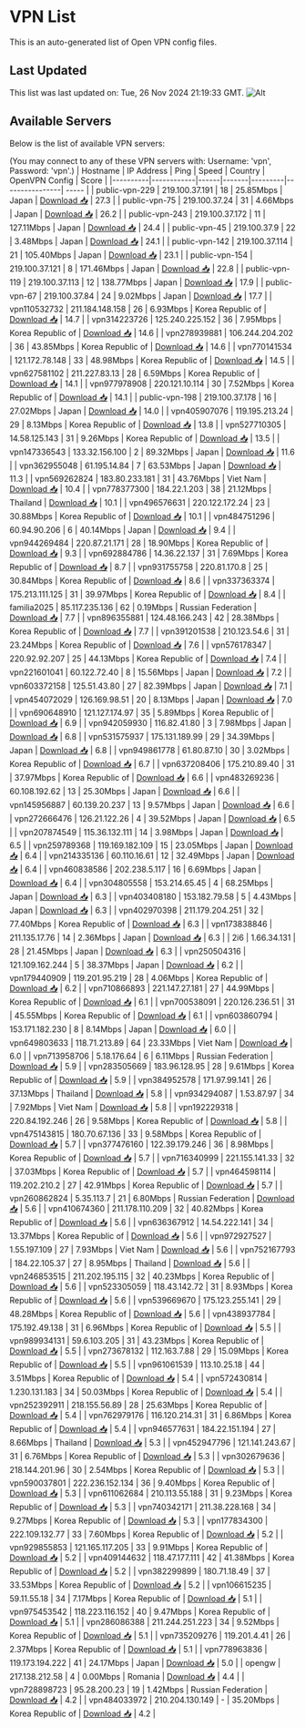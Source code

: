 # VPN List

This is an auto-generated list of Open VPN config files.

## Last Updated

This list was last updated on: Tue, 26 Nov 2024 21:19:33 GMT.
![Alt](https://repobeats.axiom.co/api/embed/186b98318ef1479477931607c1ad7d823f12451f.svg "Repobeats analytics image")

## Available Servers

Below is the list of available VPN servers:

(You may connect to any of these VPN servers with: Username: 'vpn', Password: 'vpn'.)
| Hostname | IP Address | Ping | Speed | Country | OpenVPN Config | Score |
|----------|------------|------|-------|---------|----------------| ----- |
| public-vpn-229 | 219.100.37.191 | 18 | 25.85Mbps | Japan | [Download 📥](./configs/server_0_JP.ovpn) | 27.3 |
| public-vpn-75 | 219.100.37.24 | 31 | 4.66Mbps | Japan | [Download 📥](./configs/server_1_JP.ovpn) | 26.2 |
| public-vpn-243 | 219.100.37.172 | 11 | 127.11Mbps | Japan | [Download 📥](./configs/server_2_JP.ovpn) | 24.4 |
| public-vpn-45 | 219.100.37.9 | 22 | 3.48Mbps | Japan | [Download 📥](./configs/server_3_JP.ovpn) | 24.1 |
| public-vpn-142 | 219.100.37.114 | 21 | 105.40Mbps | Japan | [Download 📥](./configs/server_4_JP.ovpn) | 23.1 |
| public-vpn-154 | 219.100.37.121 | 8 | 171.46Mbps | Japan | [Download 📥](./configs/server_5_JP.ovpn) | 22.8 |
| public-vpn-119 | 219.100.37.113 | 12 | 138.77Mbps | Japan | [Download 📥](./configs/server_6_JP.ovpn) | 17.9 |
| public-vpn-67 | 219.100.37.84 | 24 | 9.02Mbps | Japan | [Download 📥](./configs/server_7_JP.ovpn) | 17.7 |
| vpn110532732 | 211.184.148.158 | 26 | 6.93Mbps | Korea Republic of | [Download 📥](./configs/server_8_KR.ovpn) | 14.7 |
| vpn314223726 | 125.240.225.152 | 36 | 7.95Mbps | Korea Republic of | [Download 📥](./configs/server_9_KR.ovpn) | 14.6 |
| vpn278939881 | 106.244.204.202 | 36 | 43.85Mbps | Korea Republic of | [Download 📥](./configs/server_10_KR.ovpn) | 14.6 |
| vpn770141534 | 121.172.78.148 | 33 | 48.98Mbps | Korea Republic of | [Download 📥](./configs/server_11_KR.ovpn) | 14.5 |
| vpn627581102 | 211.227.83.13 | 28 | 6.59Mbps | Korea Republic of | [Download 📥](./configs/server_12_KR.ovpn) | 14.1 |
| vpn977978908 | 220.121.10.114 | 30 | 7.52Mbps | Korea Republic of | [Download 📥](./configs/server_13_KR.ovpn) | 14.1 |
| public-vpn-198 | 219.100.37.178 | 16 | 27.02Mbps | Japan | [Download 📥](./configs/server_14_JP.ovpn) | 14.0 |
| vpn405907076 | 119.195.213.24 | 29 | 8.13Mbps | Korea Republic of | [Download 📥](./configs/server_15_KR.ovpn) | 13.8 |
| vpn527710305 | 14.58.125.143 | 31 | 9.26Mbps | Korea Republic of | [Download 📥](./configs/server_16_KR.ovpn) | 13.5 |
| vpn147336543 | 133.32.156.100 | 2 | 89.32Mbps | Japan | [Download 📥](./configs/server_17_JP.ovpn) | 11.6 |
| vpn362955048 | 61.195.14.84 | 7 | 63.53Mbps | Japan | [Download 📥](./configs/server_18_JP.ovpn) | 11.3 |
| vpn569262824 | 183.80.233.181 | 31 | 43.76Mbps | Viet Nam | [Download 📥](./configs/server_19_VN.ovpn) | 10.4 |
| vpn778377300 | 184.22.1.203 | 38 | 21.12Mbps | Thailand | [Download 📥](./configs/server_20_TH.ovpn) | 10.1 |
| vpn496576631 | 220.122.172.24 | 23 | 30.88Mbps | Korea Republic of | [Download 📥](./configs/server_21_KR.ovpn) | 10.1 |
| vpn484751296 | 60.94.90.206 | 6 | 40.14Mbps | Japan | [Download 📥](./configs/server_22_JP.ovpn) | 9.4 |
| vpn944269484 | 220.87.21.171 | 28 | 18.90Mbps | Korea Republic of | [Download 📥](./configs/server_23_KR.ovpn) | 9.3 |
| vpn692884786 | 14.36.22.137 | 31 | 7.69Mbps | Korea Republic of | [Download 📥](./configs/server_24_KR.ovpn) | 8.7 |
| vpn931755758 | 220.81.170.8 | 25 | 30.84Mbps | Korea Republic of | [Download 📥](./configs/server_25_KR.ovpn) | 8.6 |
| vpn337363374 | 175.213.111.125 | 31 | 39.97Mbps | Korea Republic of | [Download 📥](./configs/server_26_KR.ovpn) | 8.4 |
| familia2025 | 85.117.235.136 | 62 | 0.19Mbps | Russian Federation | [Download 📥](./configs/server_27_RU.ovpn) | 7.7 |
| vpn896355881 | 124.48.166.243 | 42 | 28.38Mbps | Korea Republic of | [Download 📥](./configs/server_28_KR.ovpn) | 7.7 |
| vpn391201538 | 210.123.54.6 | 31 | 23.24Mbps | Korea Republic of | [Download 📥](./configs/server_29_KR.ovpn) | 7.6 |
| vpn576178347 | 220.92.92.207 | 25 | 44.13Mbps | Korea Republic of | [Download 📥](./configs/server_30_KR.ovpn) | 7.4 |
| vpn221601041 | 60.122.72.40 | 8 | 15.56Mbps | Japan | [Download 📥](./configs/server_31_JP.ovpn) | 7.2 |
| vpn603372158 | 125.51.43.80 | 27 | 82.39Mbps | Japan | [Download 📥](./configs/server_32_JP.ovpn) | 7.1 |
| vpn454072029 | 126.169.98.51 | 20 | 8.13Mbps | Japan | [Download 📥](./configs/server_33_JP.ovpn) | 7.0 |
| vpn690648910 | 121.127.174.97 | 35 | 5.89Mbps | Korea Republic of | [Download 📥](./configs/server_34_KR.ovpn) | 6.9 |
| vpn942059930 | 116.82.41.80 | 3 | 7.98Mbps | Japan | [Download 📥](./configs/server_35_JP.ovpn) | 6.8 |
| vpn531575937 | 175.131.189.99 | 29 | 34.39Mbps | Japan | [Download 📥](./configs/server_36_JP.ovpn) | 6.8 |
| vpn949861778 | 61.80.87.10 | 30 | 3.02Mbps | Korea Republic of | [Download 📥](./configs/server_37_KR.ovpn) | 6.7 |
| vpn637208406 | 175.210.89.40 | 31 | 37.97Mbps | Korea Republic of | [Download 📥](./configs/server_38_KR.ovpn) | 6.6 |
| vpn483269236 | 60.108.192.62 | 13 | 25.30Mbps | Japan | [Download 📥](./configs/server_39_JP.ovpn) | 6.6 |
| vpn145956887 | 60.139.20.237 | 13 | 9.57Mbps | Japan | [Download 📥](./configs/server_40_JP.ovpn) | 6.6 |
| vpn272666476 | 126.21.122.26 | 4 | 39.52Mbps | Japan | [Download 📥](./configs/server_41_JP.ovpn) | 6.5 |
| vpn207874549 | 115.36.132.111 | 14 | 3.98Mbps | Japan | [Download 📥](./configs/server_42_JP.ovpn) | 6.5 |
| vpn259789368 | 119.169.182.109 | 15 | 23.05Mbps | Japan | [Download 📥](./configs/server_43_JP.ovpn) | 6.4 |
| vpn214335136 | 60.110.16.61 | 12 | 32.49Mbps | Japan | [Download 📥](./configs/server_44_JP.ovpn) | 6.4 |
| vpn460838586 | 202.238.5.117 | 16 | 6.69Mbps | Japan | [Download 📥](./configs/server_45_JP.ovpn) | 6.4 |
| vpn304805558 | 153.214.65.45 | 4 | 68.25Mbps | Japan | [Download 📥](./configs/server_46_JP.ovpn) | 6.3 |
| vpn403408180 | 153.182.79.58 | 5 | 4.43Mbps | Japan | [Download 📥](./configs/server_47_JP.ovpn) | 6.3 |
| vpn402970398 | 211.179.204.251 | 32 | 77.40Mbps | Korea Republic of | [Download 📥](./configs/server_48_KR.ovpn) | 6.3 |
| vpn173838846 | 211.135.17.76 | 14 | 2.36Mbps | Japan | [Download 📥](./configs/server_49_JP.ovpn) | 6.3 |
| 2i6 | 1.66.34.131 | 28 | 21.45Mbps | Japan | [Download 📥](./configs/server_50_JP.ovpn) | 6.3 |
| vpn250504316 | 121.109.162.244 | 5 | 38.37Mbps | Japan | [Download 📥](./configs/server_51_JP.ovpn) | 6.2 |
| vpn179440909 | 119.201.95.219 | 28 | 4.06Mbps | Korea Republic of | [Download 📥](./configs/server_52_KR.ovpn) | 6.2 |
| vpn710866893 | 221.147.27.181 | 27 | 44.99Mbps | Korea Republic of | [Download 📥](./configs/server_53_KR.ovpn) | 6.1 |
| vpn700538091 | 220.126.236.51 | 31 | 45.55Mbps | Korea Republic of | [Download 📥](./configs/server_54_KR.ovpn) | 6.1 |
| vpn603860794 | 153.171.182.230 | 8 | 8.14Mbps | Japan | [Download 📥](./configs/server_55_JP.ovpn) | 6.0 |
| vpn649803633 | 118.71.213.89 | 64 | 23.33Mbps | Viet Nam | [Download 📥](./configs/server_56_VN.ovpn) | 6.0 |
| vpn713958706 | 5.18.176.64 | 6 | 6.11Mbps | Russian Federation | [Download 📥](./configs/server_57_RU.ovpn) | 5.9 |
| vpn283505669 | 183.96.128.95 | 28 | 9.61Mbps | Korea Republic of | [Download 📥](./configs/server_58_KR.ovpn) | 5.9 |
| vpn384952578 | 171.97.99.141 | 26 | 37.13Mbps | Thailand | [Download 📥](./configs/server_59_TH.ovpn) | 5.8 |
| vpn934294087 | 1.53.87.97 | 34 | 7.92Mbps | Viet Nam | [Download 📥](./configs/server_60_VN.ovpn) | 5.8 |
| vpn192229318 | 220.84.192.246 | 26 | 9.58Mbps | Korea Republic of | [Download 📥](./configs/server_61_KR.ovpn) | 5.8 |
| vpn475143815 | 180.70.67.136 | 33 | 9.58Mbps | Korea Republic of | [Download 📥](./configs/server_62_KR.ovpn) | 5.7 |
| vpn377476160 | 122.39.179.246 | 36 | 8.98Mbps | Korea Republic of | [Download 📥](./configs/server_63_KR.ovpn) | 5.7 |
| vpn716340999 | 221.155.141.33 | 32 | 37.03Mbps | Korea Republic of | [Download 📥](./configs/server_64_KR.ovpn) | 5.7 |
| vpn464598114 | 119.202.210.2 | 27 | 42.91Mbps | Korea Republic of | [Download 📥](./configs/server_65_KR.ovpn) | 5.7 |
| vpn260862824 | 5.35.113.7 | 21 | 6.80Mbps | Russian Federation | [Download 📥](./configs/server_66_RU.ovpn) | 5.6 |
| vpn410674360 | 211.178.110.209 | 32 | 40.82Mbps | Korea Republic of | [Download 📥](./configs/server_67_KR.ovpn) | 5.6 |
| vpn636367912 | 14.54.222.141 | 34 | 13.37Mbps | Korea Republic of | [Download 📥](./configs/server_68_KR.ovpn) | 5.6 |
| vpn972927527 | 1.55.197.109 | 27 | 7.93Mbps | Viet Nam | [Download 📥](./configs/server_69_VN.ovpn) | 5.6 |
| vpn752167793 | 184.22.105.37 | 27 | 8.95Mbps | Thailand | [Download 📥](./configs/server_70_TH.ovpn) | 5.6 |
| vpn246853515 | 211.202.195.115 | 32 | 40.23Mbps | Korea Republic of | [Download 📥](./configs/server_71_KR.ovpn) | 5.6 |
| vpn523305059 | 118.43.142.72 | 31 | 8.93Mbps | Korea Republic of | [Download 📥](./configs/server_72_KR.ovpn) | 5.6 |
| vpn539669670 | 175.123.255.141 | 29 | 48.28Mbps | Korea Republic of | [Download 📥](./configs/server_73_KR.ovpn) | 5.6 |
| vpn438937784 | 175.192.49.138 | 31 | 6.96Mbps | Korea Republic of | [Download 📥](./configs/server_74_KR.ovpn) | 5.5 |
| vpn989934131 | 59.6.103.205 | 31 | 43.23Mbps | Korea Republic of | [Download 📥](./configs/server_75_KR.ovpn) | 5.5 |
| vpn273678132 | 112.163.7.88 | 29 | 15.09Mbps | Korea Republic of | [Download 📥](./configs/server_76_KR.ovpn) | 5.5 |
| vpn961061539 | 113.10.25.18 | 44 | 3.51Mbps | Korea Republic of | [Download 📥](./configs/server_77_KR.ovpn) | 5.4 |
| vpn572430814 | 1.230.131.183 | 34 | 50.03Mbps | Korea Republic of | [Download 📥](./configs/server_78_KR.ovpn) | 5.4 |
| vpn252392911 | 218.155.56.89 | 28 | 25.63Mbps | Korea Republic of | [Download 📥](./configs/server_79_KR.ovpn) | 5.4 |
| vpn762979176 | 116.120.214.31 | 31 | 6.86Mbps | Korea Republic of | [Download 📥](./configs/server_80_KR.ovpn) | 5.4 |
| vpn946577631 | 184.22.151.194 | 27 | 8.66Mbps | Thailand | [Download 📥](./configs/server_81_TH.ovpn) | 5.3 |
| vpn452947796 | 121.141.243.67 | 31 | 6.76Mbps | Korea Republic of | [Download 📥](./configs/server_82_KR.ovpn) | 5.3 |
| vpn302679636 | 218.144.201.96 | 30 | 2.54Mbps | Korea Republic of | [Download 📥](./configs/server_83_KR.ovpn) | 5.3 |
| vpn590037801 | 222.236.152.134 | 36 | 9.40Mbps | Korea Republic of | [Download 📥](./configs/server_84_KR.ovpn) | 5.3 |
| vpn611062684 | 210.113.55.188 | 31 | 9.23Mbps | Korea Republic of | [Download 📥](./configs/server_85_KR.ovpn) | 5.3 |
| vpn740342171 | 211.38.228.168 | 34 | 9.27Mbps | Korea Republic of | [Download 📥](./configs/server_86_KR.ovpn) | 5.3 |
| vpn177834300 | 222.109.132.77 | 33 | 7.60Mbps | Korea Republic of | [Download 📥](./configs/server_87_KR.ovpn) | 5.2 |
| vpn929855853 | 121.165.117.205 | 33 | 9.91Mbps | Korea Republic of | [Download 📥](./configs/server_88_KR.ovpn) | 5.2 |
| vpn409144632 | 118.47.177.111 | 42 | 41.38Mbps | Korea Republic of | [Download 📥](./configs/server_89_KR.ovpn) | 5.2 |
| vpn382299899 | 180.71.18.49 | 37 | 33.53Mbps | Korea Republic of | [Download 📥](./configs/server_90_KR.ovpn) | 5.2 |
| vpn106615235 | 59.11.55.18 | 34 | 7.17Mbps | Korea Republic of | [Download 📥](./configs/server_91_KR.ovpn) | 5.1 |
| vpn975453542 | 118.223.116.152 | 40 | 9.47Mbps | Korea Republic of | [Download 📥](./configs/server_92_KR.ovpn) | 5.1 |
| vpn286086388 | 211.244.251.223 | 34 | 9.52Mbps | Korea Republic of | [Download 📥](./configs/server_93_KR.ovpn) | 5.1 |
| vpn735209276 | 119.201.4.41 | 26 | 2.37Mbps | Korea Republic of | [Download 📥](./configs/server_94_KR.ovpn) | 5.1 |
| vpn778963836 | 119.173.194.222 | 41 | 24.17Mbps | Japan | [Download 📥](./configs/server_95_JP.ovpn) | 5.0 |
| opengw | 217.138.212.58 | 4 | 0.00Mbps | Romania | [Download 📥](./configs/server_96_RO.ovpn) | 4.4 |
| vpn728898723 | 95.28.200.23 | 19 | 1.42Mbps | Russian Federation | [Download 📥](./configs/server_97_RU.ovpn) | 4.2 |
| vpn484033972 | 210.204.130.149 | - | 35.20Mbps | Korea Republic of | [Download 📥](./configs/server_98_KR.ovpn) | 4.2 |
